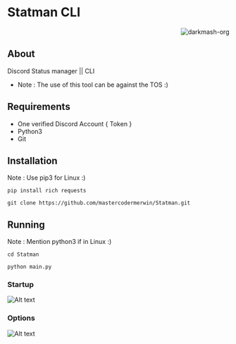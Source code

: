 # Statman CLI

<p class="views" align="right"><img src="https://komarev.com/ghpvc/?username=darkmash-org-statman&label=Project%20views&color=0e75b6&style=flat" alt="darkmash-org" /></p>


## About
Discord Status manager  ||  CLI 
  
  - Note : The use of this tool can be against the TOS :)

## Requirements

  - One verified Discord Account { Token }
  - Python3 
  - Git
 
## Installation
  
  Note : Use pip3 for Linux :)
  
   ```
   pip install rich requests
   ```
   
   ```
   git clone https://github.com/mastercodermerwin/Statman.git
   ```
   
## Running
  
  Note : Mention python3 if in Linux :)
  
  ```
  cd Statman
  ```
  
  ```
  python main.py
  ```

### Startup

![Alt text](https://cdn.discordapp.com/attachments/951417646191083551/1075416077716176896/image.png?raw=true "Start")

### Options 

![Alt text](https://cdn.discordapp.com/attachments/951417646191083551/1075416409733070938/image.png?raw=true "Options")

